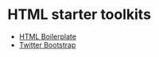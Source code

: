 # HTML starter toolkits

* [HTML Boilerplate](http://html5boilerplate.com/)
* [Twitter Bootstrap](http://twitter.github.io/bootstrap/)



